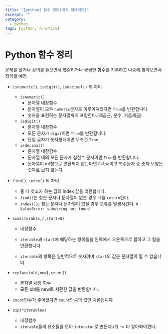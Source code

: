 ```yaml
---
title: "[python] 함수 정리(계속 업데이트)"
excerpt: ""
category:
  - python
tags: [python, function]
---
```


# Python 함수 정리

문제를 풀거나 강의를 들으면서 헷갈리거나 궁금한 함수를 기록하고 나중에 찾아보면서 정리할 예정

- `isnumeric()`, `isdigit()`, `isdecimal()` 의 차이

  - `isnumeric()`
    - 문자열 내장함수
    - 문자열이 모두 `numeric`문자로 이루어져있다면 `True`를 반환합니다.
    - 숫자를 표현하는 문자열까지 포함한다.(제곱근, 분수, 거듭제곱)
  - `isdigit()`
    - 문자열 내장함수
    - 모든 문자가 `digit`이면 `True`를 반환합니다.
    - 단일 글자가 숫자형태이면 무조건 `True`
  - `isdecimal()`
    - 문자열 내장함수
    - 문자열 내의 모든 문자가 십진수 문자이면 `True`를 반환합니다.
    - 문자열이 int형으로 변환되지 않는다면 `False`이고 특수문자 중 숫자 모양은 숫자로 보지 않는다.

- `find()`, `index()` 의 차이

  - 둘 다 찾고자 하는 값의 index 값을 리턴합니다.
  - `find()`는 찾는 문자나 문자열이 없는 경우 -1을 `return`한다.
  - `index()`는 찾는 문자나 문자열이 없을 경우 오류를 발생시킨다.
    `# ValueError: substring not found`

- `sum(iterable,/,start=0)`

  - 내장함수

  - `iterable`과 `start`에 해당하는 항목들을 왼쪽에서 오른쪽으로 합하고 그 합을 반환합니다.
  - `iterable`의 항목은 일반적으로 숫자이며 `start`의 값은 문자열이 될 수 없습니다.

- `replace(old,new[,count])`

  - 문자열 내장 함수
  - 모든 old를 new로 치환한 값을 반환합니다.
- `count`인수가 주어졌다면 `count`만큼의 값만 치환됩니다.
- `zip(*iterables)`

  - 내장함수
  - `iterable`들의 요소들을 모아 `interator`로 만든다.(?) -> 더 알아봐야겠다.

